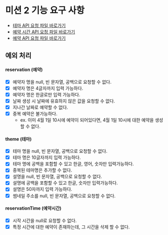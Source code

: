 # 미션 2 기능 요구 사항

- [테마 API 요청 파일 바로가기](api-test/theme-api.http) <br>
- [예약 시간 API 요청 파일 바로가기](api-test/reservationtime-api.http) <br>
- [예약 API 요청 파일 바로가기](api-test/reservation-api.http)

## 예외 처리

#### reservation (예약)
- [x] 예약자 명을 null, 빈 문자열, 공백으로 요청할 수 없다.
- [x] 예약자 명은 4글자까지 입력 가능하다.
- [x] 예약자 명은 한글로만 입력 가능하다.
- [x] 날짜 생성 시 날짜에 유효하지 않은 값을 요청할 수 없다.
- [x] 지나간 날짜로 예약할 수 없다.
- [x] 중복 예약은 불가능하다.
  - ex. 이미 4월 1일 10시에 예약이 되어있다면, 4월 1일 10시에 대한 예약을 생성할 수 없다.

#### theme (테마)
- [x] 테마 명을 null, 빈 문자열, 공백으로 요청할 수 없다.
- [x] 테마 명은 10글자까지 입력 가능하다.
- [x] 테마 명에 공백을 포함할 수 있고  한글, 영어, 숫자만 입력가능하다.
- [x] 중복된 테마명은 추가할 수 없다.
- [x] 설명을 null, 빈 문자열, 공백으로 요청할 수 없다.
- [x] 설명에 공백을 포함할 수 있고 한글, 숫자만 입력가능하다.
- [x] 설명은 50자까지 입력 가능하다.
- [x] 썸네일 주소를 null, 빈 문자열, 공백으로 요청할 수 없다.

#### reservationTime (예약시간)
- [x] 시작 시간을 null로 요청할 수 없다.
- [x] 특정 시간에 대한 예약이 존재하는데, 그 시간을 삭제 할 수 없다.
